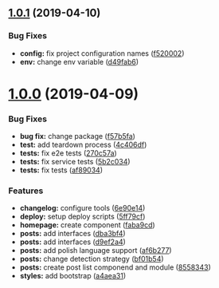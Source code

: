 <a name="1.0.1"></a>
## [1.0.1](https://github.com/Jaason/test-facebook/compare/v1.0.0...v1.0.1) (2019-04-10)


### Bug Fixes

* **config:** fix project configuration names ([f520002](https://github.com/Jaason/test-facebook/commit/f520002))
* **env:** change env variable ([d49fab6](https://github.com/Jaason/test-facebook/commit/d49fab6))



<a name="1.0.0"></a>
# [1.0.0](https://github.com/Jaason/test-facebook/compare/6e90e14...v1.0.0) (2019-04-09)


### Bug Fixes

* **bug fix:** change package ([f57b5fa](https://github.com/Jaason/test-facebook/commit/f57b5fa))
* **test:** add teardown process ([4c406df](https://github.com/Jaason/test-facebook/commit/4c406df))
* **tests:** fix e2e tests ([270c57a](https://github.com/Jaason/test-facebook/commit/270c57a))
* **tests:** fix service tests ([5b2c034](https://github.com/Jaason/test-facebook/commit/5b2c034))
* **tests:** fix tests ([af89034](https://github.com/Jaason/test-facebook/commit/af89034))


### Features

* **changelog:** configure tools ([6e90e14](https://github.com/Jaason/test-facebook/commit/6e90e14))
* **deploy:** setup deploy scripts ([5ff79cf](https://github.com/Jaason/test-facebook/commit/5ff79cf))
* **homepage:** create component ([faba9cd](https://github.com/Jaason/test-facebook/commit/faba9cd))
* **posts:** add interfaces ([dba3bf4](https://github.com/Jaason/test-facebook/commit/dba3bf4))
* **posts:** add interfaces ([d9ef2a4](https://github.com/Jaason/test-facebook/commit/d9ef2a4))
* **posts:** add polish language support ([af6b277](https://github.com/Jaason/test-facebook/commit/af6b277))
* **posts:** change detection strategy ([bf01b54](https://github.com/Jaason/test-facebook/commit/bf01b54))
* **posts:** create post list componend and module ([8558343](https://github.com/Jaason/test-facebook/commit/8558343))
* **styles:** add bootstrap ([a4aea31](https://github.com/Jaason/test-facebook/commit/a4aea31))



